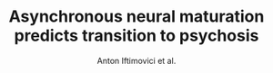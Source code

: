 ---
cat: gaia
subcat: platform
bestof: false
author: Anton Iftimovici et al.
title: Asynchronous neural maturation predicts transition to psychosis
journal: Psychiatry and Clinical Neurosciences
year: 2023
type: article
doi: 10.1111/pcn.13612
---